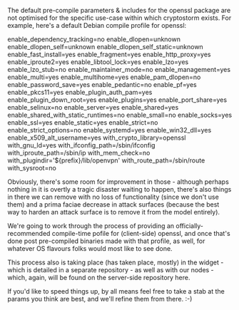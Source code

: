 The default pre-compile parameters & includes for the openssl package are not optimised for the specific use-case within which cryptostorm exists. For example, here's a default Debian compile profile for openssl: 

enable_dependency_tracking=no
enable_dlopen=unknown
enable_dlopen_self=unknown
enable_dlopen_self_static=unknown
enable_fast_install=yes
enable_fragment=yes
enable_http_proxy=yes
enable_iproute2=yes
enable_libtool_lock=yes
enable_lzo=yes
enable_lzo_stub=no
enable_maintainer_mode=no
enable_management=yes
enable_multi=yes
enable_multihome=yes
enable_pam_dlopen=no
enable_password_save=yes
enable_pedantic=no
enable_pf=yes
enable_pkcs11=yes
enable_plugin_auth_pam=yes
enable_plugin_down_root=yes
enable_plugins=yes
enable_port_share=yes
enable_selinux=no
enable_server=yes
enable_shared=yes
enable_shared_with_static_runtimes=no
enable_small=no
enable_socks=yes
enable_ssl=yes
enable_static=yes
enable_strict=no
enable_strict_options=no
enable_systemd=yes
enable_win32_dll=yes
enable_x509_alt_username=yes
with_crypto_library=openssl
with_gnu_ld=yes
with_ifconfig_path=/sbin/ifconfig
with_iproute_path=/sbin/ip with_mem_check=no
with_plugindir='${prefix}/lib/openvpn'
with_route_path=/sbin/route with_sysroot=no

Obviously, there's some room for improvement in those - although perhaps nothing in it is overtly a tragic disaster waiting to happen, there's also things in there we can remove with no loss of functionality (since we don't use them) and a prima faciae decrease in attack surfaces (because the best way to harden an attack surface is to remove it from the model entirely).

We're going to work through the process of providing an officially-recommended compile-time pofile for (client-side) openssl, and once that's done post pre-compiled binaries made with that profile, as well, for whatever OS flavours folks would most like to see done. 

This process also is taking place (has taken place, mostly) in the widget - which is detailed in a separate repository - as well as with our nodes - which, again, will be found on the server-side repository here.

If you'd like to speed things up, by all means feel free to take a stab at the params you think are best, and we'll refine them from there. :-)
